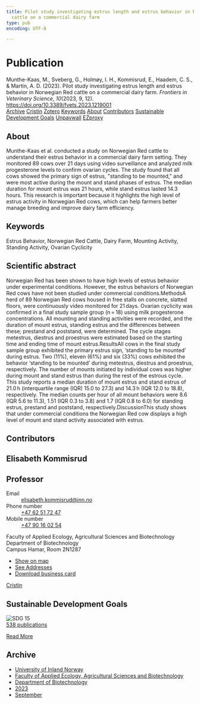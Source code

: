 ```yaml
---
title: Pilot study investigating estrus length and estrus behavior in Norwegian Red
  cattle on a commercial dairy farm
type: pub
encoding: UTF-8

---
```

<h1>Publication</h1>
<article id="csl-bib-container-SVBQ2SYC" class="csl-bib-container">
  <div class="csl-bib-body"> <div class="csl-entry">Munthe-Kaas, M., Sveberg, G., Holmøy, I. H., Kommisrud, E., Haadem, C. S., &#38; Martin, A. D. (2023). Pilot study investigating estrus length and estrus behavior in Norwegian Red cattle on a commercial dairy farm. <i>Frontiers in Veterinary Science</i>, <i>10</i>(2023, 9, 12). <a href="https://doi.org/10.3389/fvets.2023.1219001">https://doi.org/10.3389/fvets.2023.1219001</a></div> </div>
  <div class="csl-bib-buttons">
    <a href="#taxonomy-article-SVBQ2SYC" alt="archive" class="csl-bib-button">Archive</a>
    <a href="https://app.cristin.no/results/show.jsf?id=2174460" alt="Cristin" class="csl-bib-button">Cristin</a>
    <a href="http://zotero.org/groups/5881554/items/SVBQ2SYC" alt="Zotero" class="csl-bib-button">Zotero</a>
    <a href="#keywords-article-SVBQ2SYC" alt="keywords" class="csl-bib-button">Keywords</a>
    <a href="#about-article-SVBQ2SYC" alt="about_pub" class="csl-bib-button">About</a>
    <a href="#contributors-article-SVBQ2SYC" alt="contributors" class="csl-bib-button">Contributors</a>
    <a href="#sdg-article-SVBQ2SYC" alt="sdg" class="csl-bib-button">Sustainable Development Goals</a>
    <a href="https://www.frontiersin.org/articles/10.3389/fvets.2023.1219001/pdf?isPublishedV2=False" alt="Unpaywall" class="csl-bib-button">Unpaywall</a>
    <a href="https://www.frontiersin.org/articles/10.3389/fvets.2023.1219001/pdf?isPublishedV2=False" alt="EZproxy" class="csl-bib-button">EZproxy</a>
  </div>
  <div id="csl-bib-meta-container-SVBQ2SYC"></div>
</article>
<div id="csl-bib-meta-SVBQ2SYC" class="csl-bib-meta">
  <article id="about-article-SVBQ2SYC" class="about_pub-article">
    <h1>About</h1>
    Munthe-Kaas et al. conducted a study on Norwegian Red cattle to understand their estrus behavior in a commercial dairy farm setting. They monitored 89 cows over 21 days using video surveillance and analyzed milk progesterone levels to confirm ovarian cycles. The study found that all cows showed the primary sign of estrus, "standing to be mounted," and were most active during the mount and stand phases of estrus. The median duration for mount estrus was 21 hours, while stand estrus lasted 14.3 hours. This research is important because it highlights the high level of estrus activity in Norwegian Red cows, which can help farmers better manage breeding and improve dairy farm efficiency.
  </article>
  <article id="keywords-article-SVBQ2SYC" class="keywords-article">
    <h1>Keywords</h1>
    Estrus Behavior, Norwegian Red Cattle, Dairy Farm, Mounting Activity, Standing Activity, Ovarian Cyclicity
  </article>
  <article id="abstract-article-SVBQ2SYC" class="abstract-article">
    <h1>Scientific abstract</h1>
    Norwegian Red has been shown to have high levels of estrus behavior under experimental conditions. However, the estrus behaviors of Norwegian Red cows have not been studied under commercial conditions.MethodsA herd of 89 Norwegian Red cows housed in free stalls on concrete, slatted floors, were continuously video monitored for 21 days. Ovarian cyclicity was confirmed in a final study sample group (n = 18) using milk progesterone concentrations. All mounting and standing activities were recorded, and the duration of mount estrus, standing estrus and the differences between these; prestand and poststand, were determined. The cycle stages metestrus, diestrus and proestrus were estimated based on the starting time and ending time of mount estrus.ResultsAll cows in the final study sample group exhibited the primary estrus sign, ‘standing to be mounted’ during estrus. Two (11%), eleven (61%) and six (33%) cows exhibited the behavior ‘standing to be mounted’ during metestrus, diestrus and proestrus, respectively. The number of mounts initiated by individual cows was higher during mount and stand estrus than during the rest of the estrous cycle. This study reports a median duration of mount estrus and stand estrus of 21.0 h (interquartile range (IQR) 15.0 to 27.3) and 14.3 h (IQR 12.0 to 18.8), respectively. The median counts per hour of all mount behaviors were 8.6 (IQR 5.6 to 11.3), 1.51 (IQR 0.3 to 3.8) and 1.7 (IQR 0.8 to 6.0) for standing estrus, prestand and poststand, respectively.DiscussionThis study shows that under commercial conditions the Norwegian Red cow displays a high level of mount and stand activity associated with estrus.
  </article>
  <article id="contributors-article-SVBQ2SYC" class="contributors-article">
    <h1>Contributors</h1>
    <div class="personas"> <div class="vrtx-hinn-person-card"> <div class="photo"> <i class="lar la-user-circle missing-person"></i> </div> <div class="info"> <hgroup><h1>Elisabeth Kommisrud</h1> <h2>Professor</h2> </hgroup><dl> <dt>Email</dt> <dd> <a href="mailto:elisabeth.kommisrud@inn.no">elisabeth.kommisrud@inn.no</a> </dd> <dt>Phone number</dt> <dd><a href="tel:+4762517247"> +47 62 51 72 47 </a></dd> <dt>Mobile number</dt> <dd><a href="tel:+4790160254"> +47 90 16 02 54 </a></dd> </dl> <p> Faculty of Applied Ecology, Agricultural Sciences and Biotechnology<br> Department of Biotechnology<br> Campus Hamar, Room 2N1287 </p> <ul class="vrtx-hinn-links"> <li><a href="https://www.google.com/maps?q=60.79677,11.07358">Show on map</a></li> <li><a href="https://www.inn.no/english/find-an-employee/elisabeth-kommisrud.html#vrtx-hinn-addresses">See Addresses</a></li> <li><a href="https://www.inn.no/english/find-an-employee/elisabeth-kommisrud.html?vrtx=vcf">Download business card</a></li> </ul> </div> </div> <a href="https://app.cristin.no/persons/show.jsf?id=328194" alt="Cristin URL" class="personas-cristin">Cristin</a> </div>
  </article>
  <article id="sdg-article-SVBQ2SYC" class="sdg-article">
    <h1>Sustainable Development Goals</h1>
    <div class="sdg-container"><div id="sdg15" class="sdg">
        <img src="{{< params subfolder >}}images/sdg/sdg15_en.png" class="image" alt="SDG 15">
        <div class="sdg-overlay">
          <a href="/en/archive/?key=?sdg=15#archive" class="sdg-publication-count"><span>538</span> publications</a>
          <p><a href="https://sdgs.un.org/goals/goal15" class="sdg-read-more">Read More</a></p>
        </div>
      </div></div>
  </article>
  <article id="taxonomy-article-SVBQ2SYC" class="taxonomy-article">
    <h1>Archive</h1>
    <ul>
      <li>
        <a href="/en/archive/?key=3DCRN523">University of Inland Norway</a>
      </li>
      <li>
        <a href="/en/archive/?key=T77LXH6D">Faculty of Applied Ecology, Agricultural Sciences and Biotechnology</a>
      </li>
      <li>
        <a href="/en/archive/?key=VL6KDQ85">Department of Biotechnology</a>
      </li>
      <li>
        <a href="/en/archive/?key=IK56H2PP">2023</a>
      </li>
      <li>
        <a href="/en/archive/?key=PBQQ8YUL">September</a>
      </li>
    </ul>
  </article>
</div>
